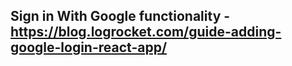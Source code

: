 ## Sign in With Google functionality - https://blog.logrocket.com/guide-adding-google-login-react-app/
